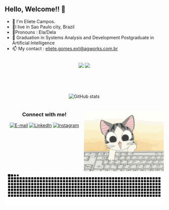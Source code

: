 ## Hello, Welcome!! 👋

- 🙂 I'm Eliete Campos.
- 🏡I live in Sao Paulo city, Brazil
- 💄Pronouns : Ela/Dela
- 🏫 Graduation in Systems Analysis and Development
  Postgraduate in Artificial Intelligence
- 📫 My contact : eliete.gomes.ext@agworks.com.br
<br><br>

<div align="center">
  <!-- Skill Icons -->
  <div>
    <img src="https://skillicons.dev/icons?i=html,css,react,bootstrap,angular,vscode,git,cs" />
    <img src="https://skillicons.dev/icons?i=typescript,javascript" />
  </div>
  
  <br><br>
   <div style="text-align: center;" align="center">
  
  <br>
  <img src="https://github-readme-stats.vercel.app/api/top-langs/?username=elietecampos&hide_title=true&show_icons=true&include_all_commits=false&count_private=true&line_height=25&hide=issues&bg_color=000&title_color=FF00F6&text_color=FFF&border_radius=3&border_color=36123c&icon_color=FF00F6&theme=jolly" alt="GitHub stats">

  <a href="https://github.com/elietecampos/github-readme-stats">
<!--      <img src="https://github-readme-stats.vercel.app/api/top-langs/?username=elietecampos&line_height=10&card_width=290&layout=compact&hide_title=false&count_private=true&langs_count=4&show_icons=true&title_color=FF00F6&hide=html,scss,less&bg_color=000&text_color=8B8B8B&border_radius=3&border_color=561760&count_private=true" alt="Most Used Languages">   -->
    
<!--<img src="https://github-readme-stats.vercel.app/api/top-langs/?username=elietecampos&theme=default&show_icons=true&hide_border=true&layout=compact" alt="Most used programming languages" /> -->
  </a>
</div>
  
  #
 <div >
<img align="right" alt="" height="190px" src="cut.gif">
 
<h3 align="center">Connect with me!</h3>

[![E-mail](https://img.shields.io/badge/-Email-000?style=for-the-badge&logo=microsoft-outlook&logoColor=FF00F6&color:FFF)](mailto:lilagomes3@hotmail.com)
[![LinkedIn](https://img.shields.io/badge/-LinkedIn-000?style=for-the-badge&logo=linkedin&logoColor=FF00F6&color:FFF)](https://www.linkedin.com/in/eliete-campos/)
[![Instagram](https://img.shields.io/badge/-Instagram-000?style=for-the-badge&logo=instagram&logoColor=FF00F6&color:FFF)](https://www.instagram.com/elietecamposdev/)


<picture align="center">
  <source media="(prefers-color-scheme: dark)" srcset="https://raw.githubusercontent.com/elietecampos/elietecampos/output/github-contribution-grid-snake-dark.svg">
  <source media="(prefers-color-scheme: light)" srcset="https://raw.githubusercontent.com/elietecampos/elietecampos/output/github-contribution-grid-snake-dark.svg">
  <img align="center" alt="github contribution grid snake animation" src="https://raw.githubusercontent.com/elietecampos/elietecampos/output/github-contribution-grid-snake.svg">
</picture>


 #  
      


